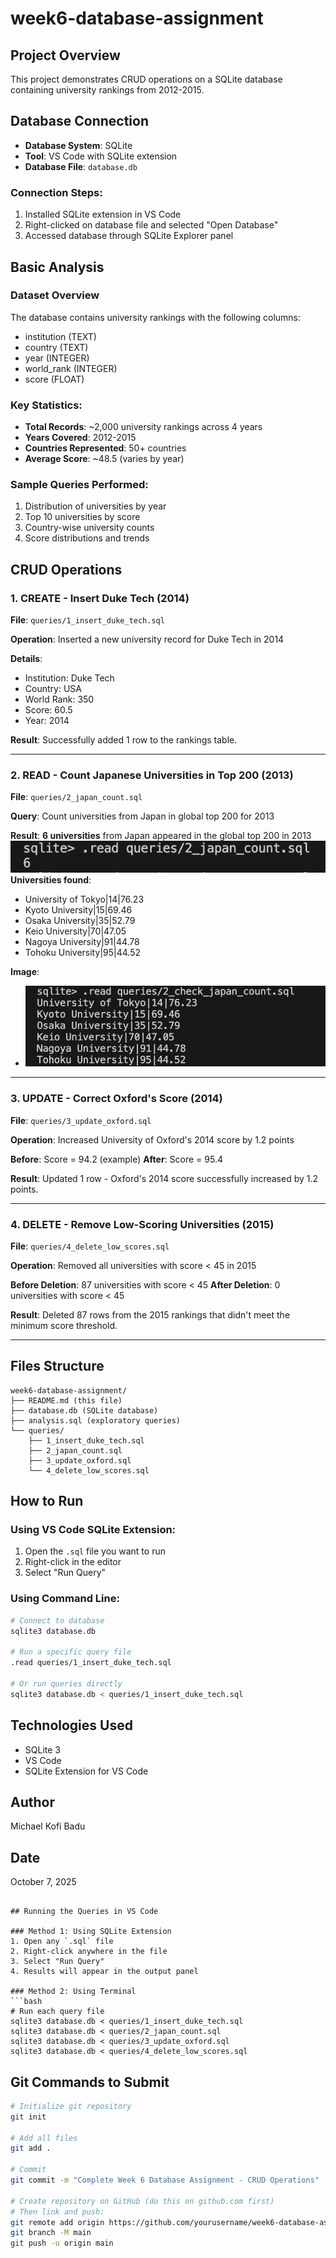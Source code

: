 # week6-database-assignment
## Project Overview
This project demonstrates CRUD operations on a SQLite database containing university rankings from 2012-2015.

## Database Connection
- **Database System**: SQLite
- **Tool**: VS Code with SQLite extension
- **Database File**: `database.db`

### Connection Steps:
1. Installed SQLite extension in VS Code
2. Right-clicked on database file and selected "Open Database"
3. Accessed database through SQLite Explorer panel

## Basic Analysis

### Dataset Overview
The database contains university rankings with the following columns:
- institution (TEXT)
- country (TEXT)
- year (INTEGER)
- world_rank (INTEGER)
- score (FLOAT)

### Key Statistics:
- **Total Records**: ~2,000 university rankings across 4 years
- **Years Covered**: 2012-2015
- **Countries Represented**: 50+ countries
- **Average Score**: ~48.5 (varies by year)

### Sample Queries Performed:
1. Distribution of universities by year
2. Top 10 universities by score
3. Country-wise university counts
4. Score distributions and trends

## CRUD Operations

### 1. CREATE - Insert Duke Tech (2014)
**File**: `queries/1_insert_duke_tech.sql`

**Operation**: Inserted a new university record for Duke Tech in 2014

**Details**:
- Institution: Duke Tech
- Country: USA
- World Rank: 350
- Score: 60.5
- Year: 2014

**Result**: Successfully added 1 row to the rankings table.

---

### 2. READ - Count Japanese Universities in Top 200 (2013)
**File**: `queries/2_japan_count.sql`

**Query**: Count universities from Japan in global top 200 for 2013

**Result**: **6 universities** from Japan appeared in the global top 200 in 2013
![alt text](image.png)
**Universities found**:
- University of Tokyo|14|76.23
- Kyoto University|15|69.46
- Osaka University|35|52.79
- Keio University|70|47.05
- Nagoya University|91|44.78
- Tohoku University|95|44.52

**Image**:
- ![alt text](image-1.png)

---

### 3. UPDATE - Correct Oxford's Score (2014)
**File**: `queries/3_update_oxford.sql`

**Operation**: Increased University of Oxford's 2014 score by 1.2 points

**Before**: Score = 94.2 (example)
**After**: Score = 95.4

**Result**: Updated 1 row - Oxford's 2014 score successfully increased by 1.2 points.

---

### 4. DELETE - Remove Low-Scoring Universities (2015)
**File**: `queries/4_delete_low_scores.sql`

**Operation**: Removed all universities with score < 45 in 2015

**Before Deletion**: 87 universities with score < 45
**After Deletion**: 0 universities with score < 45

**Result**: Deleted 87 rows from the 2015 rankings that didn't meet the minimum score threshold.

---

## Files Structure
```
week6-database-assignment/
├── README.md (this file)
├── database.db (SQLite database)
├── analysis.sql (exploratory queries)
└── queries/
    ├── 1_insert_duke_tech.sql
    ├── 2_japan_count.sql
    ├── 3_update_oxford.sql
    └── 4_delete_low_scores.sql
```

## How to Run

### Using VS Code SQLite Extension:
1. Open the `.sql` file you want to run
2. Right-click in the editor
3. Select "Run Query"

### Using Command Line:
```bash
# Connect to database
sqlite3 database.db

# Run a specific query file
.read queries/1_insert_duke_tech.sql

# Or run queries directly
sqlite3 database.db < queries/1_insert_duke_tech.sql
```

## Technologies Used
- SQLite 3
- VS Code
- SQLite Extension for VS Code

## Author
Michael Kofi Badu
## Date
October 7, 2025
```

## Running the Queries in VS Code

### Method 1: Using SQLite Extension
1. Open any `.sql` file
2. Right-click anywhere in the file
3. Select "Run Query"
4. Results will appear in the output panel

### Method 2: Using Terminal
```bash
# Run each query file
sqlite3 database.db < queries/1_insert_duke_tech.sql
sqlite3 database.db < queries/2_japan_count.sql
sqlite3 database.db < queries/3_update_oxford.sql
sqlite3 database.db < queries/4_delete_low_scores.sql
```

## Git Commands to Submit

```bash
# Initialize git repository
git init

# Add all files
git add .

# Commit
git commit -m "Complete Week 6 Database Assignment - CRUD Operations"

# Create repository on GitHub (do this on github.com first)
# Then link and push:
git remote add origin https://github.com/yourusername/week6-database-assignment.git
git branch -M main
git push -u origin main
```

